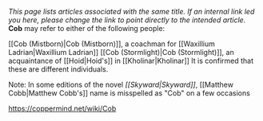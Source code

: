 *This  page lists articles associated with the same title.  If an internal link led you here, please change the link to point directly to the intended article.*
**Cob** may refer to either of the following people:

[[Cob (Mistborn)\|Cob (Mistborn)]], a coachman for [[Waxillium Ladrian\|Waxillium Ladrian]]
[[Cob (Stormlight)\|Cob (Stormlight)]], an acquaintance of [[Hoid\|Hoid's]] in [[Kholinar\|Kholinar]]
It is confirmed that these are different individuals.


Note: In some editions of the novel *[[Skyward\|Skyward]]*, [[Matthew Cobb\|Matthew Cobb's]] name is misspelled as "Cob" on a few occasions


https://coppermind.net/wiki/Cob